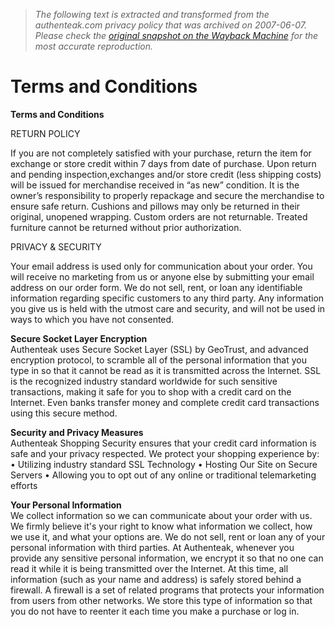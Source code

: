 > *The following text is extracted and transformed from the authenteak.com privacy policy that was archived on 2007-06-07. Please check the [original snapshot on the Wayback Machine](https://web.archive.org/web/20070607171559id_/http%3A//www.authenteak.com/Scripts/termsAndCond.asp) for the most accurate reproduction.*

# Terms and Conditions

**Terms and Conditions**

RETURN POLICY 

If you are not completely satisfied with your purchase, return the item for exchange or store credit within 7 days from date of purchase. Upon return and pending inspection,exchanges and/or store credit (less shipping costs) will be issued for merchandise received in “as new” condition. It is the owner’s responsibility to properly repackage and secure the merchandise to ensure safe return. Cushions and pillows may only be returned in their original, unopened wrapping. Custom orders are not returnable. Treated furniture cannot be returned without prior authorization. 

PRIVACY & SECURITY 

Your email address is used only for communication about your order. You will receive no marketing from us or anyone else by submitting your email address on our order form. We do not sell, rent, or loan any identifiable information regarding specific customers to any third party. Any information you give us is held with the utmost care and security, and will not be used in ways to which you have not consented. 

**Secure Socket Layer Encryption**  
Authenteak uses Secure Socket Layer (SSL) by GeoTrust, and advanced encryption protocol, to scramble all of the personal information that you type in so that it cannot be read as it is transmitted across the Internet. SSL is the recognized industry standard worldwide for such sensitive transactions, making it safe for you to shop with a credit card on the Internet. Even banks transfer money and complete credit card transactions using this secure method. 

**Security and Privacy Measures**  
Authenteak Shopping Security ensures that your credit card information is safe and your privacy respected. We protect your shopping experience by: • Utilizing industry standard SSL Technology • Hosting Our Site on Secure Servers • Allowing you to opt out of any online or traditional telemarketing efforts 

**Your Personal Information**  
We collect information so we can communicate about your order with us. We firmly believe it's your right to know what information we collect, how we use it, and what your options are. We do not sell, rent or loan any of your personal information with third parties. At Authenteak, whenever you provide any sensitive personal information, we encrypt it so that no one can read it while it is being transmitted over the Internet. At this time, all information (such as your name and address) is safely stored behind a firewall. A firewall is a set of related programs that protects your information from users from other networks. We store this type of information so that you do not have to reenter it each time you make a purchase or log in. 
